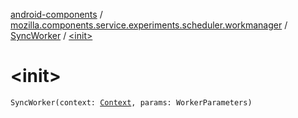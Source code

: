 [android-components](../../index.md) / [mozilla.components.service.experiments.scheduler.workmanager](../index.md) / [SyncWorker](index.md) / [&lt;init&gt;](./-init-.md)

# &lt;init&gt;

`SyncWorker(context: `[`Context`](https://developer.android.com/reference/android/content/Context.html)`, params: WorkerParameters)`